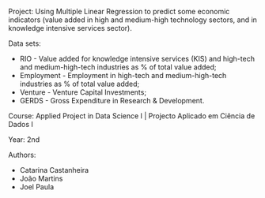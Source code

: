 Project: Using Multiple Linear Regression to predict some economic indicators (value added in high and medium-high technology sectors, and in knowledge intensive services sector).

Data sets: 
 - RIO - Value added for knowledge intensive services (KIS) and high-tech and medium-high-tech industries as % of total value added;
 - Employment - Employment in high-tech and medium-high-tech industries as % of total value added;
 - Venture - Venture Capital Investments;
 - GERDS - Gross Expenditure in Research & Development.

Course: Applied Project in Data Science I | Projecto Aplicado em Ciência de Dados I

Year: 2nd

Authors:
 - Catarina Castanheira
 - João Martins
 - Joel Paula
